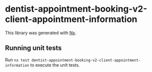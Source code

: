 # dentist-appointment-booking-v2-client-appointment-information

This library was generated with [Nx](https://nx.dev).

## Running unit tests

Run `nx test dentist-appointment-booking-v2-client-appointment-information` to execute the unit tests.
